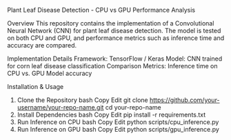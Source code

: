 Plant Leaf Disease Detection - CPU vs GPU Performance Analysis

Overview
This repository contains the implementation of a Convolutional Neural Network (CNN) for plant leaf disease detection. The model is tested on both CPU and GPU, and performance metrics such as inference time and accuracy are compared.

Implementation Details
Framework: TensorFlow / Keras
Model: CNN trained for corn leaf disease classification
Comparison Metrics:
Inference time on CPU vs. GPU
Model accuracy

Installation & Usage
1. Clone the Repository
bash
Copy
Edit
git clone https://github.com/your-username/your-repo-name.git
cd your-repo-name
2. Install Dependencies
bash
Copy
Edit
pip install -r requirements.txt
3. Run Inference on CPU
bash
Copy
Edit
python scripts/cpu_inference.py
4. Run Inference on GPU
bash
Copy
Edit
python scripts/gpu_inference.py
